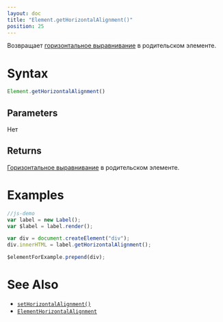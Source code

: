 ```yaml
---
layout: doc
title: "Element.getHorizontalAlignment()"
position: 25
---
```


Возвращает [горизонтальное выравнивание](../ElementHorizontalAlignment/) в родительском элементе.

# Syntax

```js
Element.getHorizontalAlignment()
```


## Parameters

Нет

## Returns

[Горизонтальное выравнивание](../ElementHorizontalAlignment/) в родительском элементе.

# Examples

```js
//js-demo
var label = new Label();
var $label = label.render();

var div = document.createElement("div");
div.innerHTML = label.getHorizontalAlignment();

$elementForExample.prepend(div);

```

# See Also

* [`setHorizontalAlignment()`](../Element.setHorizontalAlignment/)
* [`ElementHorizontalAlignment`](../ElementHorizontalAlignment/)
